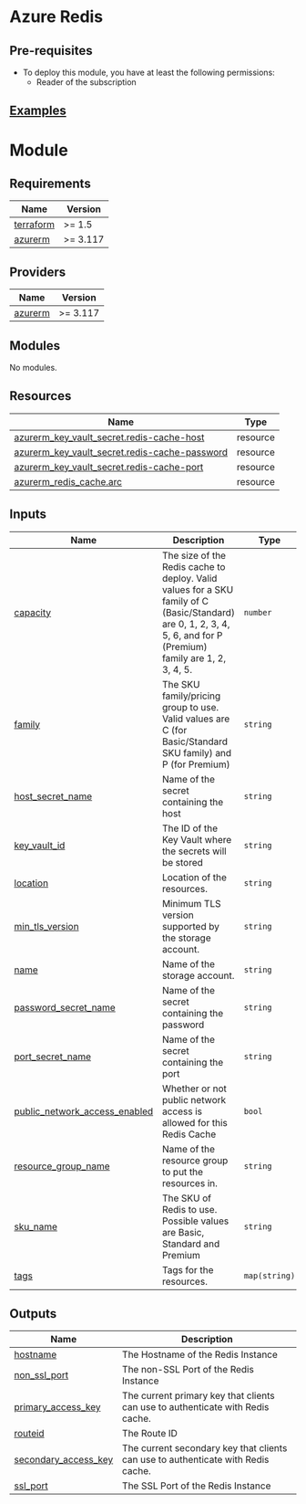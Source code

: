 # Azure Redis

## Pre-requisites
- To deploy this module, you have at least the following permissions:
    + Reader of the subscription

## [Examples](./examples)


# Module

<!-- BEGIN_TF_DOCS -->
## Requirements

| Name | Version |
|------|---------|
| <a name="requirement_terraform"></a> [terraform](#requirement\_terraform) | >= 1.5 |
| <a name="requirement_azurerm"></a> [azurerm](#requirement\_azurerm) | >= 3.117 |

## Providers

| Name | Version |
|------|---------|
| <a name="provider_azurerm"></a> [azurerm](#provider\_azurerm) | >= 3.117 |

## Modules

No modules.

## Resources

| Name | Type |
|------|------|
| [azurerm_key_vault_secret.redis-cache-host](https://registry.terraform.io/providers/hashicorp/azurerm/latest/docs/resources/key_vault_secret) | resource |
| [azurerm_key_vault_secret.redis-cache-password](https://registry.terraform.io/providers/hashicorp/azurerm/latest/docs/resources/key_vault_secret) | resource |
| [azurerm_key_vault_secret.redis-cache-port](https://registry.terraform.io/providers/hashicorp/azurerm/latest/docs/resources/key_vault_secret) | resource |
| [azurerm_redis_cache.arc](https://registry.terraform.io/providers/hashicorp/azurerm/latest/docs/resources/redis_cache) | resource |

## Inputs

| Name | Description | Type | Default | Required |
|------|-------------|------|---------|:--------:|
| <a name="input_capacity"></a> [capacity](#input\_capacity) | The size of the Redis cache to deploy. Valid values for a SKU family of C (Basic/Standard) are 0, 1, 2, 3, 4, 5, 6, and for P (Premium) family are 1, 2, 3, 4, 5. | `number` | `1` | no |
| <a name="input_family"></a> [family](#input\_family) | The SKU family/pricing group to use. Valid values are C (for Basic/Standard SKU family) and P (for Premium) | `string` | `"C"` | no |
| <a name="input_host_secret_name"></a> [host\_secret\_name](#input\_host\_secret\_name) | Name of the secret containing the host | `string` | `null` | no |
| <a name="input_key_vault_id"></a> [key\_vault\_id](#input\_key\_vault\_id) | The ID of the Key Vault where the secrets will be stored | `string` | `null` | no |
| <a name="input_location"></a> [location](#input\_location) | Location of the resources. | `string` | n/a | yes |
| <a name="input_min_tls_version"></a> [min\_tls\_version](#input\_min\_tls\_version) | Minimum TLS version supported by the storage account. | `string` | `"1.2"` | no |
| <a name="input_name"></a> [name](#input\_name) | Name of the storage account. | `string` | n/a | yes |
| <a name="input_password_secret_name"></a> [password\_secret\_name](#input\_password\_secret\_name) | Name of the secret containing the password | `string` | `null` | no |
| <a name="input_port_secret_name"></a> [port\_secret\_name](#input\_port\_secret\_name) | Name of the secret containing the port | `string` | `null` | no |
| <a name="input_public_network_access_enabled"></a> [public\_network\_access\_enabled](#input\_public\_network\_access\_enabled) | Whether or not public network access is allowed for this Redis Cache | `bool` | `false` | no |
| <a name="input_resource_group_name"></a> [resource\_group\_name](#input\_resource\_group\_name) | Name of the resource group to put the resources in. | `string` | n/a | yes |
| <a name="input_sku_name"></a> [sku\_name](#input\_sku\_name) | The SKU of Redis to use. Possible values are Basic, Standard and Premium | `string` | `"Standard"` | no |
| <a name="input_tags"></a> [tags](#input\_tags) | Tags for the resources. | `map(string)` | `{}` | no |

## Outputs

| Name | Description |
|------|-------------|
| <a name="output_hostname"></a> [hostname](#output\_hostname) | The Hostname of the Redis Instance |
| <a name="output_non_ssl_port"></a> [non\_ssl\_port](#output\_non\_ssl\_port) | The non-SSL Port of the Redis Instance |
| <a name="output_primary_access_key"></a> [primary\_access\_key](#output\_primary\_access\_key) | The current primary key that clients can use to authenticate with Redis cache. |
| <a name="output_routeid"></a> [routeid](#output\_routeid) | The Route ID |
| <a name="output_secondary_access_key"></a> [secondary\_access\_key](#output\_secondary\_access\_key) | The current secondary key that clients can use to authenticate with Redis cache. |
| <a name="output_ssl_port"></a> [ssl\_port](#output\_ssl\_port) | The SSL Port of the Redis Instance |
<!-- END_TF_DOCS -->
